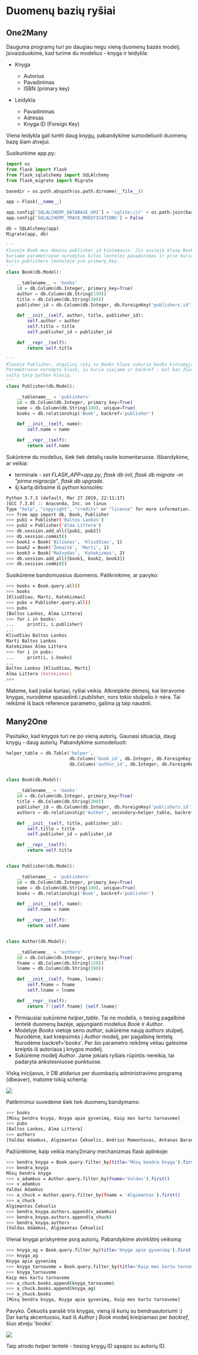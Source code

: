 # Duomenų bazių ryšiai

## One2Many

Dauguma programų turi po daugiau negu vieną duomenų bazės modelį. 
Įsivaizduokime, kad turime du modelius - knyga ir leidykla:

* Knyga
  * Autorius
  * Pavadinimas
  * ISBN (primary key)

* Leidykla
  * Pavadinimas
  * Adresas
  * Knyga ID (Foreign Key)
  
Viena leidykla gali turėti daug knygų, pabandykime sumodeliuoti duomenų bazę šiam atvejui.

Susikurkime app.py:
```python
import os
from flask import Flask
from flask_sqlalchemy import SQLAlchemy
from flask_migrate import Migrate

basedir = os.path.abspath(os.path.dirname(__file__))

app = Flask(__name__)

app.config['SQLALCHEMY_DATABASE_URI'] = 'sqlite:///' + os.path.join(basedir, 'data.sqlite')
app.config['SQLALCHEMY_TRACK_MODIFICATIONS'] = False

db = SQLAlchemy(app)
Migrate(app, db)

'''
Klasėje Book mus domina publisher_id kintamasis. Jis susieja klasę Book su klase Publisher per ForeignKey, 
kuriame parametruose nurodytas kitos lentelės pavadinimas ir prie kurio lauko rišame, t.y. prie id, 
kuris publishers lentelėje yra primary_key. 
'''
class Book(db.Model):

    __tablename__ = 'books'
    id = db.Column(db.Integer, primary_key=True)
    author = db.Column(db.String(150))
    title = db.Column(db.String(300))
    publisher_id = db.Column(db.Integer, db.ForeignKey('publishers.id'))

    def __init__(self, author, title, publisher_id):
        self.author = author
        self.title = title
        self.publisher_id = publisher_id

    def __repr__(self):
        return self.title

'''
Klasėje Publisher, atgalinį ryšį su Books klase sukuria books kintamąjam priskirta eilutė. 
Parametruose nurodyta klasė, su kuria siejame ir backref - kol kas žiūrėkite, kaip į papildomą 
saitą tarp python klasių. 
'''
class Publisher(db.Model):

    __tablename__ = 'publishers'
    id = db.Column(db.Integer, primary_key=True)
    name = db.Column(db.String(100), unique=True)
    books = db.relationship('Book', backref='publisher')

    def __init__(self, name):
        self.name = name

    def __repr__(self):
        return self.name
```

Sukūrėme du modelius, šiek tiek detalių rasite komentaruose. Išbandykime, ar veikia:

* terminale - *set FLASK_APP=app.py*, *flask db init*, *flask db migrate -m "pirma migracija"*, *flask db upgrade*.
* šį kartą dirbsime iš python konsolės:
```bash
Python 3.7.3 (default, Mar 27 2019, 22:11:17) 
[GCC 7.3.0] :: Anaconda, Inc. on linux
Type "help", "copyright", "credits" or "license" for more information.
>>> from app import db, Book, Publisher
>>> pub1 = Publisher('Baltos Lankos')
>>> pub2 = Publisher('Alma Littera')
>>> db.session.add_all([pub1, pub2])
>>> db.session.commit()
>>> book1 = Book('Biliūnas', 'Kliudžiau', 1)
>>> book2 = Book('Žemaitė', 'Marti', 1)
>>> book3 = Book('Mažvydas', 'Katekizmas', 2)
>>> db.session.add_all([book1, book2, book3])
>>> db.session.commit()
```

Susikūrėme bandomuosius duomenis. Patikrinkime, ar pavyko:

```bash
>>> books = Book.query.all()
>>> books
[Kliudžiau, Marti, Katekizmas]
>>> pubs = Publisher.query.all()
>>> pubs
[Baltos Lankos, Alma Littera]
>>> for i in books:
...     print(i, i.publisher)
... 
Kliudžiau Baltos Lankos
Marti Baltos Lankos
Katekizmas Alma Littera
>>> for i in pubs:
...     print(i, i.books)
... 
Baltos Lankos [Kliudžiau, Marti]
Alma Littera [Katekizmas]
>>> 
```

Matome, kad įrašai kuriasi, ryšiai veikia. Atkreipkite dėmesį, kai iteravome knygas, nurodėme spausdinti *i.publisher*, 
nors tokio stulpelio ir nėra. Tai reikšmė iš back reference parametro, galima ją taip naudoti.

## Many2One

Pasitaiko, kad knygos turi ne po vieną autorių. Gaunasi situacija, daug knygų - daug autorių. 
Pabandykime sumodeliuoti:

```python
helper_table = db.Table('helper',
                        db.Column('book_id', db.Integer, db.ForeignKey('books.id')),
                        db.Column('author_id', db.Integer, db.ForeignKey('authors.id')))


class Book(db.Model):

    __tablename__ = 'books'
    id = db.Column(db.Integer, primary_key=True)
    title = db.Column(db.String(300))
    publisher_id = db.Column(db.Integer, db.ForeignKey('publishers.id'))
    authors = db.relationship('Author', secondary=helper_table, backref='books')

    def __init__(self, title, publisher_id):
        self.title = title
        self.publisher_id = publisher_id

    def __repr__(self):
        return self.title


class Publisher(db.Model):

    __tablename__ = 'publishers'
    id = db.Column(db.Integer, primary_key=True)
    name = db.Column(db.String(100), unique=True)
    books = db.relationship('Book', backref='publisher')

    def __init__(self, name):
        self.name = name

    def __repr__(self):
        return self.name


class Author(db.Model):

    __tablename__ = 'authors'
    id = db.Column(db.Integer, primary_key=True)
    fname = db.Column(db.String(150))
    lname = db.Column(db.String(300))

    def __init__(self, fname, lname):
        self.fname = fname
        self.lname = lname

    def __repr__(self):
        return f'{self.fname} {self.lname}'
```

* Pirmiausiai sukūrėme *helper_table*. Tai ne modelis, o tiesiog 
pagalbinė lentelė duomenų bazėje, apjungianti modelius *Book* ir *Author*.
* Modelyje *Books* vietoje seno *author*, sukūrėme naują *authors* stulpelį. Nurodėme, kad kreipsimės į *Author* modelį, 
per pagalbinę lentelę. Nurodėme backref='books'. Per šio parametro reikšmę vėliau galėsime kreiptis iš autoriaus į knygos modelį.
* Sukūrėme modelį *Author*. Jame jokiais ryšiais rūpintis nereikia, tai padaryta ankstesniuose punktuose.

Viską inicijavus, ir DB atidarius per duombazių administravimo programą (dbeaver), matome tokią schemą:

![](schema.png)

Patikrinimui suvedėme šiek tiek duomenų bandymams:
```bash
>>> books
[Mūsų bendra knyga, Knyga apie gyvenimą, Kaip mes kartu tarnavome]
>>> pubs
[Baltos Lankos, Alma Littera]
>>> authors
[Valdas Adamkus, Algimantas Čekuolis, Andrius Mamontovas, Antanas Baranauskas]
``` 

Pažiūrėkime, kaip veikia many2many mechanizmas flask aplinkoje:

```bash
>>> bendra_knyga = Book.query.filter_by(title='Mūsų bendra knyga').first()
>>> bendra_knyga
Mūsų bendra knyga
>>> v_adamkus = Author.query.filter_by(fname='Valdas').first()
>>> v_adamkus
Valdas Adamkus
>>> a_chuck = Author.query.filter_by(fname = 'Algimantas').first()
>>> a_chuck
Algimantas Čekuolis
>>> bendra_knyga.authors.append(v_adamkus)
>>> bendra_knyga.authors.append(a_chuck)
>>> bendra_knyga.authors
[Valdas Adamkus, Algimantas Čekuolis]
```
Vienai knygai priskyrėme porą autorių.
Pabandykime atvirkštinį veiksmą:

```bash
>>> knyga_ag = Book.query.filter_by(title='Knyga apie gyvenimą').first()
>>> knyga_ag
Knyga apie gyvenimą
>>> knyga_tarnavome = Book.query.filter_by(title='Kaip mes kartu tarnavome').first()
>>> knyga_tarnavome
Kaip mes kartu tarnavome
>>> a_chuck.books.append(knyga_tarnavome)
>>> a_chuck.books.append(knyga_ag)
>>> a_chuck.books
[Mūsų bendra knyga, Knyga apie gyvenimą, Kaip mes kartu tarnavome]
```

Pavyko. Čekuolis parašė tris knygas, vieną iš kurių su bendraautoriumi :) 
Dar kartą akcentuosiu, kad iš *Author* į *Book* modelį kreipiamasi per *backref*, 
šiuo atveju 'books'.

![](helper.png)

Taip atrodo *helper* lentelė - tiesiog knygų ID sąsajos su autorių ID.

